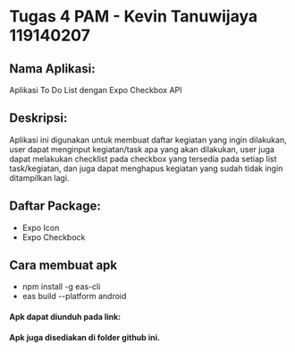 # Tugas 4 PAM - Kevin Tanuwijaya 119140207

## Nama Aplikasi: 
Aplikasi To Do List dengan Expo Checkbox API

## Deskripsi:
Aplikasi ini digunakan untuk membuat daftar  kegiatan yang ingin dilakukan, user dapat menginput kegiatan/task apa yang akan dilakukan, user juga dapat melakukan checklist pada checkbox yang tersedia pada setiap list task/kegiatan, dan juga dapat menghapus kegiatan yang sudah tidak ingin ditampilkan lagi.

## Daftar Package:
- Expo Icon
- Expo Checkbock

## Cara membuat apk
- npm install -g eas-cli
- eas build --platform android

#### Apk dapat diunduh pada link:
#### Apk juga disediakan di folder github ini.


